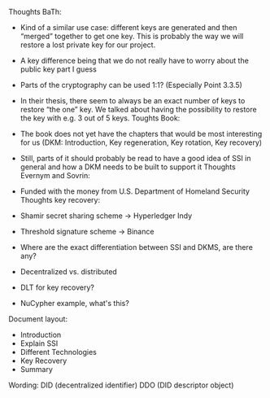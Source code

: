 Thoughts BaTh:
- Kind of a similar use case: different keys are generated and then “merged” together to get one key. This is probably the way we will restore a lost private key for our project.
- A key difference being that we do not really have to worry about the public key part I guess
- Parts of the cryptography can be used 1:1? (Especially Point 3.3.5)
- In their thesis, there seem to always be an exact number of keys to restore “the one” key. We talked about having the possibility to restore the key with e.g. 3 out of 5 keys.
Toughts Book:
- The book does not yet have the chapters that would be most interesting for us (DKM: Introduction, Key regeneration, Key rotation, Key recovery)
- Still, parts of it should probably be read to have a good idea of SSI in general and how a DKM needs to be built to support it
Thoughts Evernym and Sovrin:
- Funded with the money from U.S. Department of Homeland Security
Thoughts key recovery:
- Shamir secret sharing scheme -> Hyperledger Indy
- Threshold signature scheme -> Binance

- Where are the exact differentiation between SSI and DKMS, are there any?
- Decentralized vs. distributed
- DLT for key recovery?
- NuCypher example, what's this?

Document layout:
- Introduction
- Explain SSI
- Different Technologies
- Key Recovery
- Summary

Wording:
DID (decentralized identifier)
DDO (DID descriptor object)
